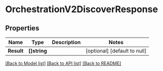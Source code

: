 # OrchestrationV2DiscoverResponse

## Properties
Name | Type | Description | Notes
------------ | ------------- | ------------- | -------------
**Result** | **[]string** |  | [optional] [default to null]

[[Back to Model list]](../README.md#documentation-for-models) [[Back to API list]](../README.md#documentation-for-api-endpoints) [[Back to README]](../README.md)


